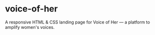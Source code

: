 # voice-of-her
A responsive HTML &amp; CSS landing page for Voice of Her — a platform to amplify women's voices.
